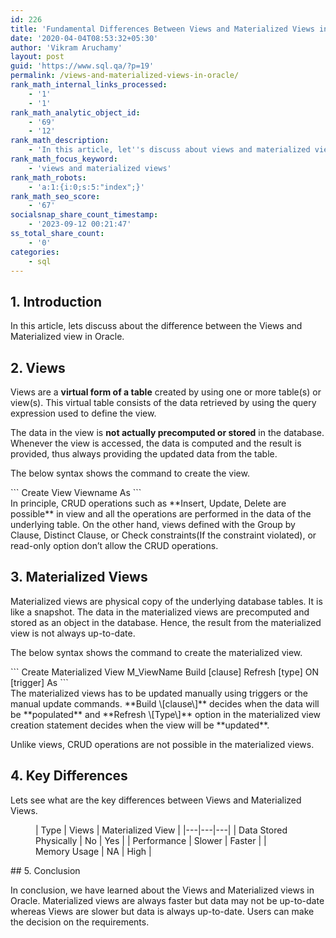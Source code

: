 ```yaml
---
id: 226
title: 'Fundamental Differences Between Views and Materialized Views in Oracle'
date: '2020-04-04T08:53:32+05:30'
author: 'Vikram Aruchamy'
layout: post
guid: 'https://www.sql.qa/?p=19'
permalink: /views-and-materialized-views-in-oracle/
rank_math_internal_links_processed:
    - '1'
    - '1'
rank_math_analytic_object_id:
    - '69'
    - '12'
rank_math_description:
    - 'In this article, let''s discuss about views and materialized views in Oracle, their key differences and when to use them.'
rank_math_focus_keyword:
    - 'views and materialized views'
rank_math_robots:
    - 'a:1:{i:0;s:5:"index";}'
rank_math_seo_score:
    - '67'
socialsnap_share_count_timestamp:
    - '2023-09-12 00:21:47'
ss_total_share_count:
    - '0'
categories:
    - sql
---
```


## <span class="ez-toc-section" id="1_introduction"></span>1. Introduction<span class="ez-toc-section-end"></span>

In this article, lets discuss about the difference between the Views and Materialized view in Oracle.

## <span class="ez-toc-section" id="2_views"></span>2. Views<span class="ez-toc-section-end"></span>

Views are a **virtual form of a table** created by using one or more table(s) or view(s). This virtual table consists of the data retrieved by using the query expression used to define the view.

The data in the view is **not actually precomputed or stored** in the database. Whenever the view is accessed, the data is computed and the result is provided, thus always providing the updated data from the table.

The below syntax shows the command to create the view.

<div class="wp-block-codemirror-blocks-code-block code-block">```
Create View Viewname As <Query Expression>
```

</div>In principle, CRUD operations such as **Insert, Update, Delete are possible** in view and all the operations are performed in the data of the underlying table. On the other hand, views defined with the Group by Clause, Distinct Clause, or Check constraints(If the constraint violated), or read-only option don’t allow the CRUD operations.

## <span class="ez-toc-section" id="3_materialized_views"></span>3. Materialized Views<span class="ez-toc-section-end"></span>

Materialized views are physical copy of the underlying database tables. It is like a snapshot. The data in the materialized views are precomputed and stored as an object in the database. Hence, the result from the materialized view is not always up-to-date.

The below syntax shows the command to create the materialized view.

<div class="wp-block-codemirror-blocks-code-block code-block">```
Create Materialized View M_ViewName
Build [clause] Refresh [type]
ON [trigger]
As <query expression>
```

</div>The materialized views has to be updated manually using triggers or the manual update commands. **Build \[clause\]** decides when the data will be **populated** and **Refresh \[Type\]** option in the materialized view creation statement decides when the view will be **updated**.

Unlike views, CRUD operations are not possible in the materialized views.

## <span class="ez-toc-section" id="4_key_differences"></span>4. Key Differences<span class="ez-toc-section-end"></span>

Lets see what are the key differences between Views and Materialized Views.

<figure class="wp-block-table is-style-regular">| Type | Views | Materialized View |
|---|---|---|
| Data Stored Physically | No | Yes |
| Performance | Slower | Faster |
| Memory Usage | NA | High |

</figure>## <span class="ez-toc-section" id="5_conclusion"></span>5. Conclusion<span class="ez-toc-section-end"></span>

In conclusion, we have learned about the Views and Materialized views in Oracle. Materialized views are always faster but data may not be up-to-date whereas Views are slower but data is always up-to-date. Users can make the decision on the requirements.